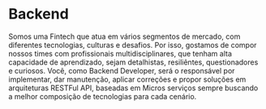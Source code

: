 # Backend

Somos uma Fintech que atua em vários segmentos de mercado, com diferentes tecnologias, culturas e desafios. Por isso, gostamos de compor nossos times com profissionais multidisciplinares, que tenham alta capacidade de aprendizado, sejam detalhistas, resiliêntes, questionadores e curiosos. Você, como Backend Developer, será o responsável por implementar, dar manutenção, aplicar correções e propor soluções em arquiteturas RESTFul API, baseadas em Micros serviços sempre buscando a melhor composição de tecnologias para cada cenário.
